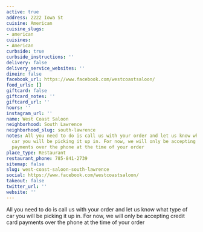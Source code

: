 ```yaml
---
active: true
address: 2222 Iowa St
cuisine: American
cuisine_slugs:
- american
cuisines:
- American
curbside: true
curbside_instructions: ''
delivery: false
delivery_service_websites: ''
dinein: false
facebook_url: https://www.facebook.com/westcoastsaloon/
food_urls: []
giftcard: false
giftcard_notes: ''
giftcard_url: ''
hours: ''
instagram_url: ''
name: West Coast Saloon
neighborhood: South Lawrence
neighborhood_slug: south-lawrence
notes: All you need to do is call us with your order and let us know what type of
  car you will be picking it up in. For now, we will only be accepting credit card
  payments over the phone at the time of your order
place_type: Restaurant
restaurant_phone: 785-841-2739
sitemap: false
slug: west-coast-saloon-south-lawrence
social: https://www.facebook.com/westcoastsaloon/
takeout: false
twitter_url: ''
website: ''
---
```


All you need to do is call us with your order and let us know what type of car you will be picking it up in. For now, we will only be accepting credit card payments over the phone at the time of your order